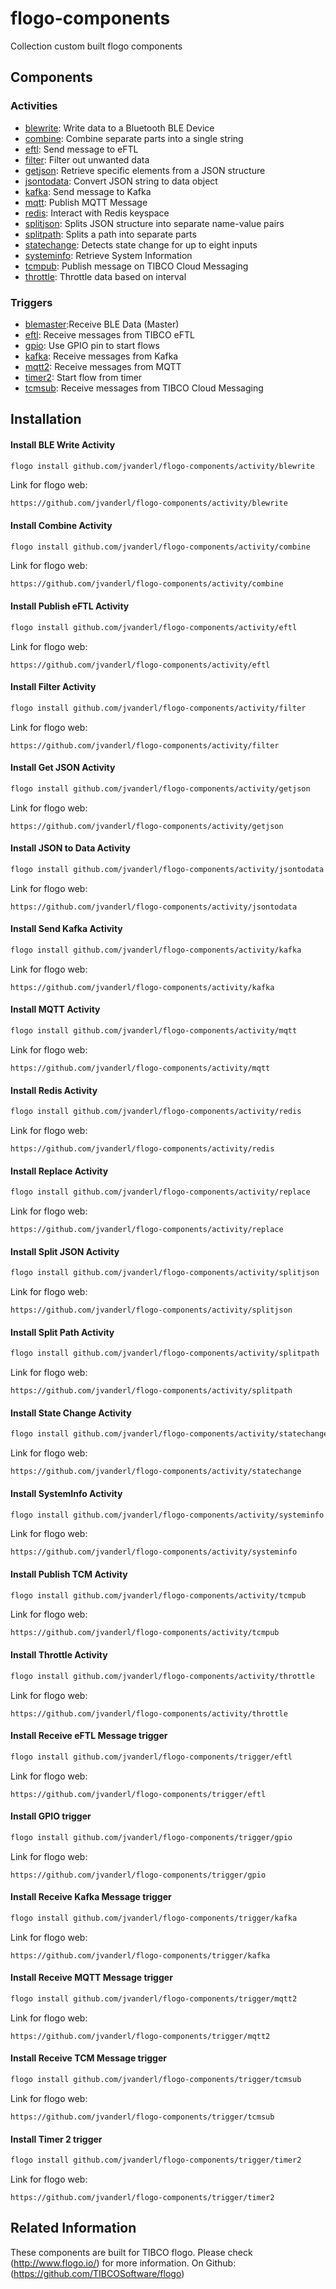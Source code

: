 # flogo-components
Collection custom built flogo components

## Components

### Activities
* [blewrite](activity/blewrite): Write data to a Bluetooth BLE Device
* [combine](activity/combine): Combine separate parts into a single string
* [eftl](activity/eftl): Send message to eFTL
* [filter](activity/filter): Filter out unwanted data
* [getjson](activity/getjson): Retrieve specific elements from a JSON structure
* [jsontodata](activity/jsontodata): Convert JSON string to data object
* [kafka](activity/kafka): Send message to Kafka
* [mqtt](activity/mqtt): Publish MQTT Message
* [redis](activity/redis): Interact with Redis keyspace
* [splitjson](activity/splitjson): Splits JSON structure into separate name-value pairs
* [splitpath](activity/splitpath): Splits a path into separate parts
* [statechange](activity/statechange): Detects state change for up to eight inputs
* [systeminfo](activity/systeminfo): Retrieve System Information
* [tcmpub](activity/tcmpub): Publish message on TIBCO Cloud Messaging
* [throttle](activity/throttle): Throttle data based on interval

### Triggers
* [blemaster](trigger/blemaster):Receive BLE Data (Master)
* [eftl](trigger/eftl): Receive messages from TIBCO eFTL
* [gpio](trigger/gpio): Use GPIO pin to start flows
* [kafka](trigger/kafka): Receive messages from Kafka
* [mqtt2](trigger/mqtt2): Receive messages from MQTT
* [timer2](trigger/timer2): Start flow from timer
* [tcmsub](trigger/tcmsub): Receive messages from TIBCO Cloud Messaging

## Installation

#### Install BLE Write Activity
```bash
flogo install github.com/jvanderl/flogo-components/activity/blewrite
```
Link for flogo web:
```
https://github.com/jvanderl/flogo-components/activity/blewrite
```
#### Install Combine Activity
```bash
flogo install github.com/jvanderl/flogo-components/activity/combine
```
Link for flogo web:
```
https://github.com/jvanderl/flogo-components/activity/combine
```

#### Install Publish eFTL Activity
```bash
flogo install github.com/jvanderl/flogo-components/activity/eftl
```
Link for flogo web:
```
https://github.com/jvanderl/flogo-components/activity/eftl
```

#### Install Filter Activity
```bash
flogo install github.com/jvanderl/flogo-components/activity/filter
```
Link for flogo web:
```
https://github.com/jvanderl/flogo-components/activity/filter
```

#### Install Get JSON Activity
```bash
flogo install github.com/jvanderl/flogo-components/activity/getjson
```
Link for flogo web:
```
https://github.com/jvanderl/flogo-components/activity/getjson
```

#### Install JSON to Data Activity
```bash
flogo install github.com/jvanderl/flogo-components/activity/jsontodata
```
Link for flogo web:
```
https://github.com/jvanderl/flogo-components/activity/jsontodata
```

#### Install Send Kafka Activity
```bash
flogo install github.com/jvanderl/flogo-components/activity/kafka
```
Link for flogo web:
```
https://github.com/jvanderl/flogo-components/activity/kafka
```

#### Install MQTT Activity
```bash
flogo install github.com/jvanderl/flogo-components/activity/mqtt
```
Link for flogo web:
```
https://github.com/jvanderl/flogo-components/activity/mqtt
```

#### Install Redis Activity
```bash
flogo install github.com/jvanderl/flogo-components/activity/redis
```
Link for flogo web:
```
https://github.com/jvanderl/flogo-components/activity/redis
```

#### Install Replace Activity
```bash
flogo install github.com/jvanderl/flogo-components/activity/replace
```
Link for flogo web:
```
https://github.com/jvanderl/flogo-components/activity/replace
```

#### Install Split JSON Activity
```bash
flogo install github.com/jvanderl/flogo-components/activity/splitjson
```
Link for flogo web:
```
https://github.com/jvanderl/flogo-components/activity/splitjson
```

#### Install Split Path Activity
```bash
flogo install github.com/jvanderl/flogo-components/activity/splitpath
```
Link for flogo web:
```
https://github.com/jvanderl/flogo-components/activity/splitpath
```

#### Install State Change Activity
```bash
flogo install github.com/jvanderl/flogo-components/activity/statechange
```
Link for flogo web:
```
https://github.com/jvanderl/flogo-components/activity/statechange
```

#### Install SystemInfo Activity
```bash
flogo install github.com/jvanderl/flogo-components/activity/systeminfo
```
Link for flogo web:
```
https://github.com/jvanderl/flogo-components/activity/systeminfo
```

#### Install Publish TCM Activity
```bash
flogo install github.com/jvanderl/flogo-components/activity/tcmpub
```
Link for flogo web:
```
https://github.com/jvanderl/flogo-components/activity/tcmpub
```

#### Install Throttle Activity
```bash
flogo install github.com/jvanderl/flogo-components/activity/throttle
```
Link for flogo web:
```
https://github.com/jvanderl/flogo-components/activity/throttle
```

#### Install Receive eFTL Message trigger
```bash
flogo install github.com/jvanderl/flogo-components/trigger/eftl
```
Link for flogo web:
```
https://github.com/jvanderl/flogo-components/trigger/eftl
```

#### Install GPIO trigger
```bash
flogo install github.com/jvanderl/flogo-components/trigger/gpio
```
Link for flogo web:
```
https://github.com/jvanderl/flogo-components/trigger/gpio
```

#### Install Receive Kafka Message trigger
```bash
flogo install github.com/jvanderl/flogo-components/trigger/kafka
```
Link for flogo web:
```
https://github.com/jvanderl/flogo-components/trigger/kafka
```

#### Install Receive MQTT Message trigger
```bash
flogo install github.com/jvanderl/flogo-components/trigger/mqtt2
```
Link for flogo web:
```
https://github.com/jvanderl/flogo-components/trigger/mqtt2
```

#### Install Receive TCM Message trigger
```bash
flogo install github.com/jvanderl/flogo-components/trigger/tcmsub
```
Link for flogo web:
```
https://github.com/jvanderl/flogo-components/trigger/tcmsub
```

#### Install Timer 2 trigger
```bash
flogo install github.com/jvanderl/flogo-components/trigger/timer2
```
Link for flogo web:
```
https://github.com/jvanderl/flogo-components/trigger/timer2
```


## Related Information
These components are built for TIBCO flogo.
Please check (http://www.flogo.io/) for more information.
On Github: (https://github.com/TIBCOSoftware/flogo)
